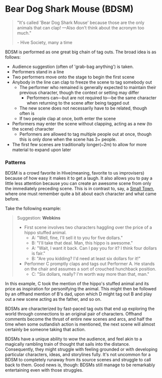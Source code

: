 # Bear Dog Shark Mouse (BDSM)

> "It's called 'Bear Dog Shark Mouse' because those are the only animals that can clap! —Also don't think about the acronym too much."
> 
> \- Hive Society, many a time

BDSM is performed as one great big chain of tag outs. The broad idea is as follows:

- Audience suggestion (often of 'grab-bag anything') is taken.
- Performers stand in a line
- Two performers move onto the stage to begin the first scene
- Anybody in the line can clap to freeze the scene to tag somebody out
  - The performer who remained is generally expected to maintain their previous character, though the context or setting may differ
    - Performers can—but are not required to—be the same character when returning to the scene after being tagged out
  - The new scene does not necessarily have to be related, though often is
  - If two people clap at once, both enter the scene
- Performers may enter the scene without clapping, acting as a new (to the scene) character
  - Performers are allowed to tag multiple people out at once, though this is only done when the scene has 3+ people.
- The first few scenes are traditionally longer(~2m) to allow for more material to expand upon later 

### Patterns

BDSM is a crowd favorite in Hive(meaning, favorite to us improvisers) because of how easy it makes it to get a laugh. It also allows you to pay a little less attention because you can create an awesome scene from only the immediately preceding scene. This is in contrast to, say, a [Small Town](small-town.md), where one must remember quite a bit about each character and what came before.

Take the following example:

> Suggestion: **Webkins**
>
> - First scene involves two characters haggling over the price of a hippo stuffed animal. 
>   - A: "Well, fine, I'll sell it to you for five dollars."
>   - B: "I'll take that deal. Man, this hippo is awesome."
>   - A: "Wait, I want it back. Can I pay you for it? I think four dollars is fair."
>   - B: "Are you kidding? I'd need at least six dollars for it!"
> - Performer C promptly claps and tags out Performer A. He stands on the chair and assumes a sort of crouched hunchback position.
>   - C: "Six dollars, really? I'm worth way more than that, man."

In this example, C took the mention of the hippo's stuffed animal and its price as inspiration for personifying the animal. This might then be followed by an offhand mention of B's dad, upon which D might tag out B and play out a new scene acting as the father, and so on. 

BDSMs are characterized by fast-paced tag outs that end up exploring the world through connections to an original pair of characters. Offhand comments become the thrust of entire new scenes and arcs, and half the time when some outlandish action is mentioned, the next scene will almost certainly be someone taking that action. 

BDSMs have a unique ability to wow the audience, and feel akin to a magically rambling train of thought that sails into the distance. Consequently, they might struggle with feeling grounded or with developing particular characters, ideas, and storylines fully. It's not uncommon for a BDSM to completely runaway from its source scenes and struggle to call back to them. Good news is, though: BDSMs still manage to be remarkably entertaining even with those struggles.
